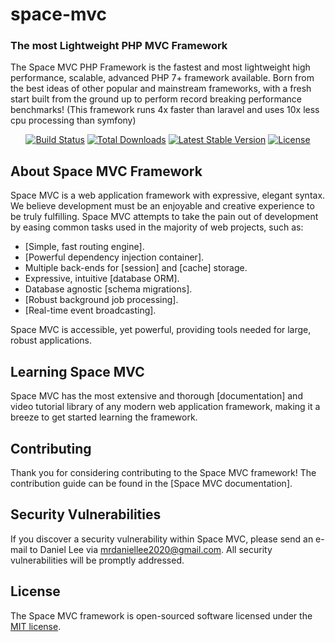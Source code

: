 # space-mvc

### The most Lightweight PHP MVC Framework

The Space MVC PHP Framework is the fastest and most lightweight high performance, scalable, advanced PHP 7+ framework 
available. Born from the best ideas of other popular and mainstream frameworks, with a fresh start built from the ground 
up to perform record breaking performance benchmarks! (This framework runs 4x faster than laravel and uses 10x less cpu 
processing than symfony)

<p align="center">
<a href="https://travis-ci.org/laravel/framework"><img src="https://travis-ci.org/laravel/framework.svg" alt="Build Status"></a>
<a href="https://packagist.org/packages/laravel/framework"><img src="https://poser.pugx.org/laravel/framework/d/total.svg" alt="Total Downloads"></a>
<a href="https://packagist.org/packages/laravel/framework"><img src="https://poser.pugx.org/laravel/framework/v/stable.svg" alt="Latest Stable Version"></a>
<a href="https://packagist.org/packages/laravel/framework"><img src="https://poser.pugx.org/laravel/framework/license.svg" alt="License"></a>
</p>

## About Space MVC Framework

Space MVC is a web application framework with expressive, elegant syntax. We believe development must be an enjoyable and creative experience to be truly fulfilling. Space MVC attempts to take the pain out of development by easing common tasks used in the majority of web projects, such as:

- [Simple, fast routing engine].
- [Powerful dependency injection container].
- Multiple back-ends for [session] and [cache] storage.
- Expressive, intuitive [database ORM].
- Database agnostic [schema migrations].
- [Robust background job processing].
- [Real-time event broadcasting].

Space MVC is accessible, yet powerful, providing tools needed for large, robust applications.

## Learning Space MVC

Space MVC has the most extensive and thorough [documentation] and video tutorial library of any modern web 
application framework, making it a breeze to get started learning the framework.

## Contributing

Thank you for considering contributing to the Space MVC framework! The contribution guide can be found in the [Space MVC documentation].

## Security Vulnerabilities

If you discover a security vulnerability within Space MVC, please send an e-mail to Daniel Lee via [mrdaniellee2020@gmail.com](mailto:mrdaniellee2020@gmail.com). All security vulnerabilities will be promptly addressed.

## License

The Space MVC framework is open-sourced software licensed under the [MIT license](https://opensource.org/licenses/MIT).